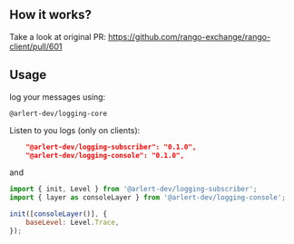 ## How it works?

Take a look at original PR:
https://github.com/rango-exchange/rango-client/pull/601


## Usage

log your messages using:
```
@arlert-dev/logging-core
```

Listen to you logs (only on clients):
```json
    "@arlert-dev/logging-subscriber": "0.1.0",
    "@arlert-dev/logging-console": "0.1.0",
```

and 

```js
import { init, Level } from '@arlert-dev/logging-subscriber';
import { layer as consoleLayer } from '@arlert-dev/logging-console';

init([consoleLayer()], {
    baseLevel: Level.Trace,
});

```